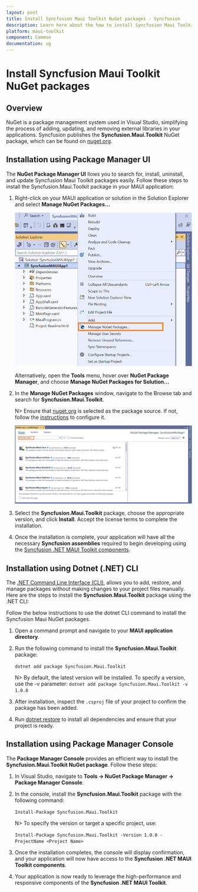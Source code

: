 ```yaml
---
layout: post
title: Install Syncfusion Maui Toolkit NuGet packages - Syncfusion
description: Learn here about the how to install Syncfusion Maui Toolkit NuGet packages from Package manager and NuGet manager.
platform: maui-toolkit
component: Common
documentation: ug
---
```


# Install Syncfusion Maui Toolkit NuGet packages

## Overview

NuGet is a package management system used in Visual Studio, simplifying the process of adding, updating, and removing external libraries in your applications. Syncfusion publishes the **Syncfusion.Maui.Toolkit** NuGet package, which can be found on [nuget.org](https://www.nuget.org/packages?q=Syncfusion.Maui.Toolkit).

## Installation using Package Manager UI

The **NuGet Package Manager UI** llows you to search for, install, uninstall, and update Syncfusion Maui Toolkit packages easily. Follow these steps to install the Syncfusion.Maui.Toolkit package in your MAUI application:

1. Right-click on your MAUI application or solution in the Solution Explorer and select **Manage NuGet Packages...**

    ![Manage NuGet Packages add-in](images/ManageNuGet.png)

    Alternatively, open the **Tools** menu, hover over **NuGet Package Manager**, and choose **Manage NuGet Packages for Solution...**

2. In the **Manage NuGet Packages** window, navigate to the Browse tab and search for **Syncfusion.Maui.Toolkit**.

    N> Ensure that [nuget.org](https://api.nuget.org/v3/index.json) is selected as the package source. If not, follow the [instructions](https://learn.microsoft.com/en-us/nuget/consume-packages/install-use-packages-visual-studio#package-sources) to configure it.

    ![Maui NuGet Packages Search](images/NuGetsearch.png)

3. Select the **Syncfusion.Maui.Toolkit** package, choose the appropriate version, and click **Install**. Accept the license terms to complete the installation.

4. Once the installation is complete, your application will have all the necessary **Syncfusion assemblies** required to begin developing using the [Syncfusion .NET MAUI Toolkit components](https://www.syncfusion.com/maui-controls).

## Installation using Dotnet (.NET) CLI

The [.NET Command Line Interface (CLI)](https://learn.microsoft.com/en-us/nuget/consume-packages/install-use-packages-dotnet-cli), allows you to add, restore, and manage packages without making changes to your project files manually. Here are the steps to install the **Syncfusion.Maui.Toolkit** package using the .NET CLI:

Follow the below instructions to use the dotnet CLI command to install the Syncfusion Maui NuGet packages.

1. Open a command prompt and navigate to your **MAUI application directory**.

2. Run the following command to install the **Syncfusion.Maui.Toolkit** package:

    ```dotnet add package Syncfusion.Maui.Toolkit```


    N>  By default, the latest version will be installed. To specify a version, use the -v parameter:
	```dotnet add package Syncfusion.Maui.Toolkit -v 1.0.0```

3. After installation, inspect the `.csproj` file of your project to confirm the package has been added.

4. Run  [dotnet restore](https://learn.microsoft.com/en-us/dotnet/core/tools/dotnet-restore?tabs=netcore2x) to install all dependencies and ensure that your project is ready.

## Installation using Package Manager Console

The **Package Manager Console**  provides an efficient way to install the **Syncfusion.Maui.Toolkit NuGet package**. Follow these steps:

1. In Visual Studio, navigate to **Tools -> NuGet Package Manager -> Package Manager Console**.

2. In the console, install the **Syncfusion.Maui.Toolkit** package with the following command:

    ```Install-Package Syncfusion.Maui.Toolkit```

    N> To specify the version or target a specific project, use:

    ```Install-Package Syncfusion.Maui.Toolkit -Version 1.0.0 - ProjectName <Project Name>```

3. Once the installation completes, the console will display confirmation, and your application will now have access to the **Syncfusion .NET MAUI Toolkit components**.

4. Your application is now ready to leverage the high-performance and responsive components of the **Syncfusion .NET MAUI Toolkit**.